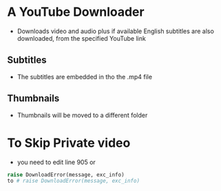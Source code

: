 # A YouTube Downloader
* Downloads video and audio plus if available English subtitles are also downloaded, from the specified YouTube link

## Subtitles 
* The subtitles are embedded in tho the .mp4 file

## Thumbnails
* Thumbnails will be moved to a different folder

# To Skip Private video
* you need to edit line 905 or 
``` python
raise DownloadError(message, exc_info)
to # raise DownloadError(message, exc_info)
```